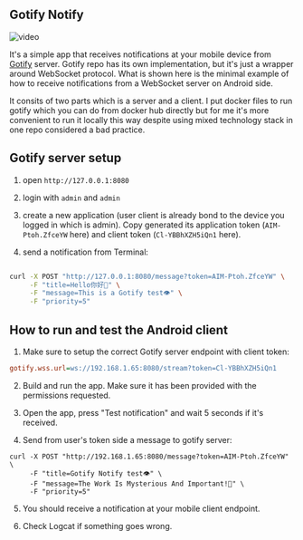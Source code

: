 ## Gotify Notify

![video](https://github.com/user-attachments/assets/149207b9-d332-42cb-93c9-e15cc9bff58a)

It's a simple app that receives notifications at your mobile device from [Gotify](https://gotify.net) server.
Gotify repo has its own implementation, but it's just a wrapper around WebSocket protocol.
What is shown here is the minimal example of how to receive notifications from a WebSocket server on Android side.

It consits of two parts which is a server and a client. I put docker files to run gotify which you can do from docker hub directly but for me it's more convenient to run it locally this way despite using mixed technology stack in one repo considered a bad practice.

## Gotify server setup

1. open `http://127.0.0.1:8080`
2. login with `admin` and `admin`
3. create a new application (user client is already bond to the device you logged in which is admin). Copy generated its application token (`AIM-Ptoh.ZfceYW` here) and client token (`Cl-YBBhXZH5iQn1` here).

4. send a notification from Terminal:

```sh

curl -X POST "http://127.0.0.1:8080/message?token=AIM-Ptoh.ZfceYW" \
     -F "title=Hello你好👋" \
     -F "message=This is a Gotify test👁️" \
     -F "priority=5"
```

## How to run and test the Android client

1. Make sure to setup the correct Gotify server endpoint with client token:

```ini
gotify.wss.url=ws://192.168.1.65:8080/stream?token=Cl-YBBhXZH5iQn1
```

2. Build and run the app. Make sure it has been provided with the permissions requested.

3. Open the app, press "Test notification" and wait 5 seconds if it's received.

4. Send from user's token side a message to gotify server:

```shell
curl -X POST "http://192.168.1.65:8080/message?token=AIM-Ptoh.ZfceYW" \
     -F "title=Gotify Notify test👁️" \
     -F "message=The Work Is Mysterious And Important!👋" \
     -F "priority=5"
```

5. You should receive a notification at your mobile client endpoint.

6. Check Logcat if something goes wrong.

